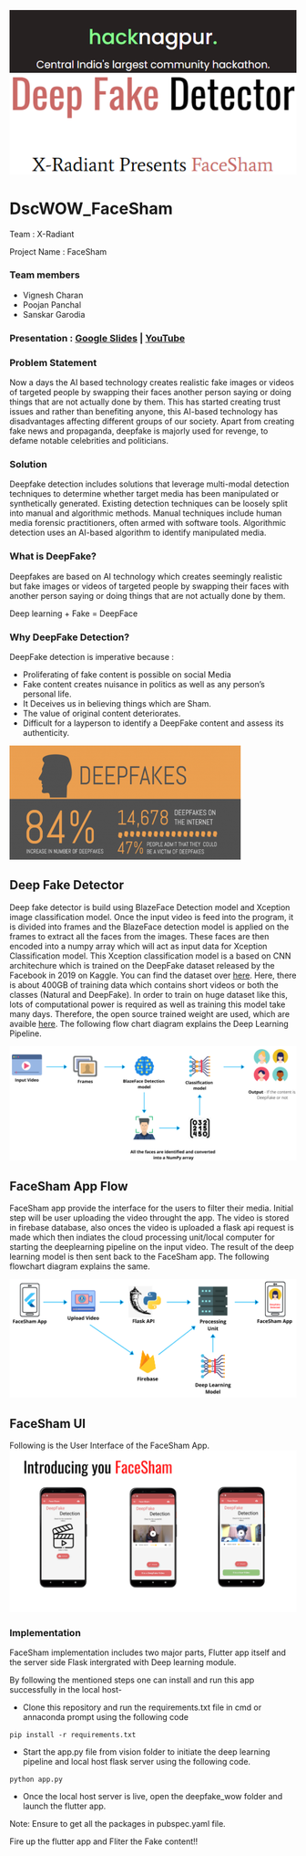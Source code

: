 <a href="https://hacknagpur.tech/"><img src="https://github.com/its-charan-here/HackNagpur_FaceSham/blob/main/documentation/images/hacknagpur_header.png"></a>
<a href="https://github.com/its-charan-here/HackNagpur_FaceSham"><img src="https://github.com/its-charan-here/HackNagpur_FaceSham/blob/main/documentation/images/facesham.png" ></a>

# DscWOW_FaceSham

Team : X-Radiant

Project Name : FaceSham

### Team members
* Vignesh Charan
* Poojan Panchal
* Sanskar Garodia

### Presentation : <a href="https://docs.google.com/presentation/d/1ncSGvFpZyul25qazbEMvW9SkmxTayI3FjUxdCjwz5Uc/edit?usp=sharing">Google Slides</a> | <a href = "https://youtu.be/6NWHHKnt9oc">YouTube</a>

### Problem Statement 

Now a days the AI based technology creates realistic fake images or videos of targeted people by swapping their faces another person saying or doing things that are not actually done by them. This has started creating trust issues and rather than benefiting anyone, this AI-based technology has disadvantages affecting different groups of our society. Apart from creating fake news and propaganda, deepfake is majorly used for revenge, to defame notable celebrities and politicians. 

### Solution
Deepfake detection includes solutions that leverage multi-modal detection techniques to determine whether target media has been manipulated or synthetically generated. Existing detection techniques can be loosely split into manual and algorithmic methods. Manual techniques include human media forensic practitioners, often armed with software tools. Algorithmic detection uses an AI-based algorithm to identify manipulated media.

### What is DeepFake?

Deepfakes are based on AI technology which creates seemingly realistic but fake images or videos of targeted people by swapping their faces with another person saying or doing things that are not actually done by them.

Deep learning + Fake = DeepFace

### Why DeepFake Detection?

DeepFake detection is imperative because :
- Proliferating of fake content is possible on social Media
- Fake content creates nuisance in politics as well as any person’s personal life.
- It Deceives us in believing things which are Sham. 
- The value of original content deteriorates.
- Difficult for a layperson to identify a DeepFake content and assess its authenticity.

<a href=""><img src="https://github.com/its-charan-here/HackNagpur_FaceSham/blob/main/documentation/images/deepfakeinfo.png" height=200px></a>

## Deep Fake Detector

Deep fake detector is build using BlazeFace Detection model and Xception image classification model. Once the input video is feed into the program, it is divided into frames and the BlazeFace detection model is applied on the frames to extract all the faces from the images. These faces are then encoded into a numpy array which will act as input data for Xception Classification model. This Xception classification model is a based on CNN architechure which is trained on the DeepFake dataset released by the Facebook in 2019 on Kaggle. You can find the dataset over [here](https://www.kaggle.com/c/deepfake-detection-challenge/data). Here, there is about 400GB of training data which contains short videos or both the classes (Natural and DeepFake). In order to train on huge dataset like this, lots of computational power is required as well as training this model take many days. Therefore, the open source trained weight are used, which are avaible [here](https://github.com/its-charan-here/DscWOW_FaceSham/tree/main/vision/weights/xception_trained_model). The following flow chart diagram explains the Deep Learning Pipeline. 

<a href=""><img src="https://github.com/its-charan-here/HackNagpur_FaceSham/blob/main/documentation/Deep%20Learning%20Pipeline.png" ></a>

## FaceSham App Flow

FaceSham app provide the interface for the users to filter their media. Initial step will be user uploading the video throught the app. The video is stored in firebase database, also onces the video is uploaded a flask api request is made which then indiates the cloud processing unit/local computer for starting the deeplearning pipeline on the input video. The result of the deep learning model is then sent back to the FaceSham app. The following flowchart diagram explains the same. 

<a href=""><img src="https://github.com/its-charan-here/HackNagpur_FaceSham/blob/main/documentation/Flow%20Chart.png" ></a>

## FaceSham UI

Following is the User Interface of the FaceSham App.
<a href=""><img src="https://github.com/its-charan-here/HackNagpur_FaceSham/blob/main/documentation/Introducing%20you%20FaceSham.png" ></a>

### Implementation 

FaceSham implementation includes two major parts, Flutter app itself and the server side Flask intergrated with Deep learning module. 

By following the mentioned steps one can install and run this app successfully in the local host- 

- Clone this repository and run the requirements.txt file in cmd or annaconda prompt using the following code 
```
pip install -r requirements.txt
```
- Start the app.py file from vision folder to initiate the deep learning pipeline and local host flask server using the following code.
```
python app.py
```
- Once the local host server is live, open the deepfake_wow folder and launch the flutter app. 

Note: Ensure to get all the packages in pubspec.yaml file. 

Fire up the flutter app and Fliter the Fake content!! 


